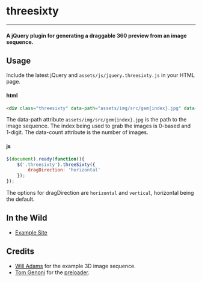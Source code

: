 # threesixty

---

#### A jQuery plugin for generating a draggable 360 preview from an image sequence.

## Usage

Include the latest jQuery and `assets/js/jquery.threesixty.js` in your HTML page.

#### html

```html
<div class="threesixty" data-path="assets/img/src/gem{index}.jpg" data-count="61">
```

The data-path attribute `assets/img/src/gem{index}.jpg` is the path to the image sequence.  The index being used to grab the images is 0-based and 1-digit.  The data-count attribute is the number of images.

#### js

```javascript
$(document).ready(function(){
    $('.threesixty').threeSixty({
        dragDirection: 'horizontal'
    });
});
```

The options for dragDirection are `horizontal` and `vertical`, horizontal being the default.


## In the Wild

* [Example Site](http://nick-jonas.github.com/threesixtyjs)


## Credits

* [Will Adams](https://github.com/willistherage) for the example 3D image sequence.
* [Tom Genoni](https://github.com/tomgenoni) for the [preloader](https://github.com/tomgenoni/ouroboros).